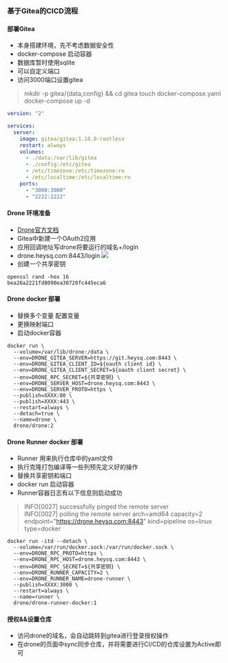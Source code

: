 ### 基于Gitea的CICD流程
#### 部署Gitea
- 本身搭建环境，先不考虑数据安全性
- docker-compose 启动容器
- 数据库暂时使用sqlite
- 可以自定义端口
- 访问3000端口设置gitea

> mkdir -p gitea/{data,config} && cd gitea
> touch docker-compose.yaml
> docker-compose up -d

``` yaml
version: "2"

services:
  server:
    image: gitea/gitea:1.18.0-rootless
    restart: always
    volumes:
      - ./data:/var/lib/gitea
      - ./config:/etc/gitea
      - /etc/timezone:/etc/timezone:ro
      - /etc/localtime:/etc/localtime:ro
    ports:
      - "3000:3000"
      - "2222:2222"
```

#### Drone 环境准备
- [Drone官方文档](https://docs.drone.io/server/provider/gitea/)
- Gitea中新建一个OAuth2应用
- 应用回调地址写drone将要运行的域名+/login
- drone.heysq.com:8443/login
![](http://image.heysq.com/wiki/cicd/gitea.png) 
- 创建一个共享密钥
``` shell
openssl rand -hex 16
bea26a2221fd8090ea38720fc445eca6
```

#### Drone docker 部署
- 替换多个变量 配置变量
- 更换映射端口
- 启动docker容器
``` shell
docker run \
  --volume=/var/lib/drone:/data \
  --env=DRONE_GITEA_SERVER=https://git.heysq.com:8443 \
  --env=DRONE_GITEA_CLIENT_ID=${oauth client id} \
  --env=DRONE_GITEA_CLIENT_SECRET=${oauth client secret} \
  --env=DRONE_RPC_SECRET=${共享密钥} \
  --env=DRONE_SERVER_HOST=drone.heysq.com:8443 \
  --env=DRONE_SERVER_PROTO=https \
  --publish=XXXX:80 \
  --publish=XXXX:443 \
  --restart=always \
  --detach=true \
  --name=drone \
  drone/drone:2
```

#### Drone Runner docker 部署
- Runner 用来执行仓库中的yaml文件
- 执行克隆打包编译等一些列预先定义好的操作
- 替换共享密钥和端口
- docker run 启动容器
- Runner容器日志有以下信息则启动成功
> INFO[0027] successfully pinged the remote server        
> INFO[0027] polling the remote server                     arch=amd64 capacity=2 endpoint="https://drone.heysq.com:8443" kind=pipeline os=linux type=docker

``` shell
docker run -itd --detach \
  --volume=/var/run/docker.sock:/var/run/docker.sock \
  --env=DRONE_RPC_PROTO=https \
  --env=DRONE_RPC_HOST=drone.heysq.com:8443 \
  --env=DRONE_RPC_SECRET=${共享密钥} \
  --env=DRONE_RUNNER_CAPACITY=2 \
  --env=DRONE_RUNNER_NAME=drone-runner \
  --publish=XXXX:3000 \
  --restart=always \
  --name=runner \
  drone/drone-runner-docker:1
```

#### 授权&&设置仓库
- 访问drone的域名，会自动跳转到gitea进行登录授权操作
- 在drone的页面中sync同步仓库，并将需要进行CI/CD的仓库设置为Active即可